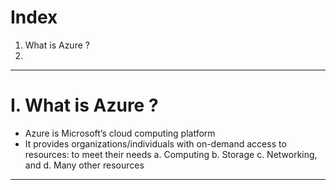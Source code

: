 # Index
1. What is Azure ?
2. 
------------------------------------------------------------------------------------------------------------------------------------------------------------------------------------------------------------------------------------------------------------------------------------------------------
# I. What is Azure ?
 - Azure is Microsoft’s cloud computing platform
 - It provides organizations/individuals with on-demand access to resources: to meet their needs
    a. Computing
    b. Storage
    c. Networking, and
    d. Many other resources
------------------------------------------------------------------------------------------------------------------------------------------------------------------------------------------------------------------------------------------------------------------------------------------------------
